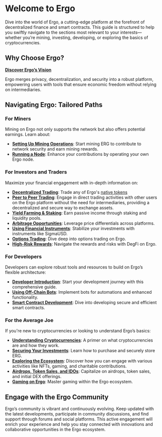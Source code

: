 # Welcome to Ergo

Dive into the world of Ergo, a cutting-edge platform at the forefront of decentralized finance and smart contracts. This guide is structured to help you swiftly navigate to the sections most relevant to your interests—whether you’re mining, investing, developing, or exploring the basics of cryptocurrencies.

## Why Choose Ergo?

[**Discover Ergo’s Vision**](why.md)

Ergo merges privacy, decentralization, and security into a robust platform, empowering users with tools that ensure economic freedom without relying on intermediaries.

## Navigating Ergo: Tailored Paths

### For Miners
Mining on Ergo not only supports the network but also offers potential earnings. Learn about:
- **[Setting Up Mining Operations](mining.md)**: Start mining ERG to contribute to network security and earn mining rewards.
- **[Running a Node](install.md)**: Enhance your contributions by operating your own Ergo node.

### For Investors and Traders
Maximize your financial engagement with in-depth information on:
- **[Decentralized Trading](dex.md)**: Trade any of Ergo's [native tokens](https://cruxfinance.io/tokens)
- **[Peer to Peer Trading](p2p-trading.md)**: Engage in direct trading activities with other users on the Ergo platform without the need for intermediaries, providing a decentralized and secure way to exchange assets.
- **[Yield Farming & Staking](yield.md)**: Earn passive income through staking and liquidity pools.
- **[Arbitrage Opportunities](arb.md)**: Leverage price differentials across platforms.
- **[Using Financial Instruments](sigmausd.md)**: Stabilize your investments with instruments like SigmaUSD.
- **[Options Trading](options.md)**: Dive deep into options trading on Ergo.
- **[High-Risk Rewards](degfi.md)**: Navigate the rewards and risks with DegFi on Ergo.

### For Developers
Developers can explore robust tools and resources to build on Ergo’s flexible architecture:
- **[Developer Introduction](get-started.md)**: Start your development journey with this comprehensive guide.
- **[Using Off-Chain Bots](off-chain.md)**: Implement bots for automations and enhanced functionality.
- **[Smart Contract Development](ergoscript.md)**: Dive into developing secure and efficient smart contracts.

### For the Average Joe
If you're new to cryptocurrencies or looking to understand Ergo’s basics:
- **[Understanding Cryptocurrencies](#)**: A primer on what cryptocurrencies are and how they work.
- **[Securing Your Investments](https://ergonaut.space/en/Guides/yield/getting-started)**: Learn how to purchase and securely store ERG.
- **[Exploring the Ecosystem](#)**: Discover how you can engage with various activities like NFTs, gaming, and charitable contributions.
- **[Airdrops, Token Sales, and IDOs](airdrops.md)**: Capitalize on airdrops, token sales, and initial DEX offerings.
- **[Gaming on Ergo](gaming.md)**: Master gaming within the Ergo ecosystem.
## Engage with the Ergo Community

Ergo’s community is vibrant and continuously evolving. Keep updated with the latest developments, participate in community discussions, and find support through forums and social platforms. This active engagement will enrich your experience and help you stay connected with innovations and collaborative opportunities in the Ergo ecosystem.